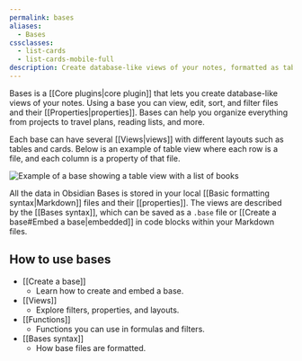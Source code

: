 ```yaml
---
permalink: bases
aliases:
  - Bases
cssclasses:
  - list-cards
  - list-cards-mobile-full
description: Create database-like views of your notes, formatted as tables or cards. Edit, sort, and filter files using their properties.
---
```

Bases is a [[Core plugins|core plugin]] that lets you create database-like views of your notes. Using a base you can view, edit, sort, and filter files and their [[Properties|properties]]. Bases can help you organize everything from projects to travel plans, reading lists, and more.

Each base can have several [[Views|views]] with different layouts such as tables and cards. Below is an example of table view where each row is a file, and each column is a property of that file.

![Example of a base showing a table view with a list of books](bases-noshadow.png#interface)

All the data in Obsidian Bases is stored in your local [[Basic formatting syntax|Markdown]] files and their [[properties]]. The views are described by the [[Bases syntax]], which can be saved as a `.base` file or [[Create a base#Embed a base|embedded]] in code blocks within your Markdown files.

## How to use bases

- [[Create a base]]
	- Learn how to create and embed a base.
- [[Views]]
	- Explore filters, properties, and layouts.
- [[Functions]]
	- Functions you can use in formulas and filters.
- [[Bases syntax]]
	- How base files are formatted.
